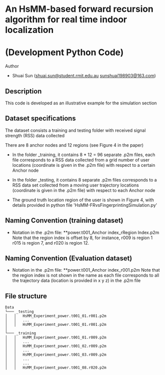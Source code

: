 # An HsMM-based forward recursion algorithm for real time indoor localization
# (Development Python Code)

Author
- Shuai Sun  (shuai.sun@student.rmit.edu.au  sunshuai198903@163.com)

## Description

This code is developed as an illustrative example for the simulation section

## Dataset specifications

The dataset consists a training and testing folder with received signal strength (RSS) data collected

There are 8 anchor nodes and 12 regions (see Figure 4 in the paper)

- In the folder _training, it contains 8 * 12 = 96 separate .p2m files, each file
corresponds to a RSS data collected from a grid number of user locations (coordinate 
is given in the .p2m file) with respect to a certain Anchor node

- In the folder _testing, it contains 8 separate .p2m files corresponds to 
a RSS data set collected from a moving user trajectory locations (coordinate is given in 
the .p2m file) with respect to each Anchor node

- The ground truth location region of the user is shown in Figure 4, with
details provided in python file 'HsMM-FRvsFingerprintingSimulation.py'

## Naming Convention (training dataset)

- Notation in the .p2m file: **power.t001_Anchor index_rRegion Index.p2m
Note that the region index is offset by 8, for instance, r009 is region 1
r015 is region 7, and r020 is region 12.

## Naming Convention (Evaluation dataset)
- Notation in the .p2m file: **power.t001_Anchor index_r001.p2m
Note that the region index is not shown in the name as each file
corresponds to all the trajectory data (location is provided in x y z)
in the .p2m file

## File structure

```
Data
└─── _testing		
│   │  	HsMM_Experiment_power.t001_01.r001.p2m
│   │	...
│   │  	HsMM_Experiment_power.t001_01.r001.p2m
│
└─── _training
│   │  	HsMM_Experiment_power.t001_01.r009.p2m
│   │   ...
│   │  	HsMM_Experiment_power.t001_02.r009.p2m
│   │   ...
│   │  	HsMM_Experiment_power.t001_03.r009.p2m
│   │   ...
│   │   ...
│   │  	HsMM_Experiment_power.t001_08.r020.p2m

